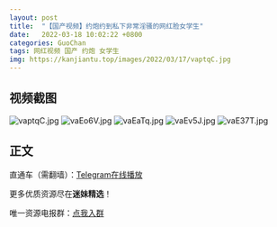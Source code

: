 ```yaml
---
layout: post
title:  "【国产视频】约炮约到私下非常淫骚的网红脸女学生"
date:   2022-03-18 10:02:22 +0800
categories: GuoChan
tags: 网红视频 国产 约炮 女学生
img: https://kanjiantu.top/images/2022/03/17/vaptqC.jpg
---
```



## 视频截图

![vaptqC.jpg](https://kanjiantu.top/images/2022/03/17/vaptqC.jpg)
![vaEo6V.jpg](https://kanjiantu.top/images/2022/03/17/vaEo6V.jpg)
![vaEaTq.jpg](https://kanjiantu.top/images/2022/03/17/vaEaTq.jpg)
![vaEv5J.jpg](https://kanjiantu.top/images/2022/03/17/vaEv5J.jpg)
![vaE37T.jpg](https://kanjiantu.top/images/2022/03/17/vaE37T.jpg)

## 正文

直通车（需翻墙）：[Telegram在线播放](https://t.me/mimeijingxuan/133)

更多优质资源尽在**迷妹精选**！

唯一资源电报群：[点我入群](https://t.me/mimeijingxuan)



